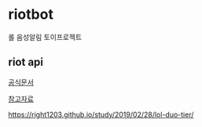 # riotbot
롤 음성알림 토이프로젝트

## riot api 
[공식문서](https://developer.riotgames.com/apis)

[참고자료](https://shinminyong.tistory.com/11)

https://right1203.github.io/study/2019/02/28/lol-duo-tier/

